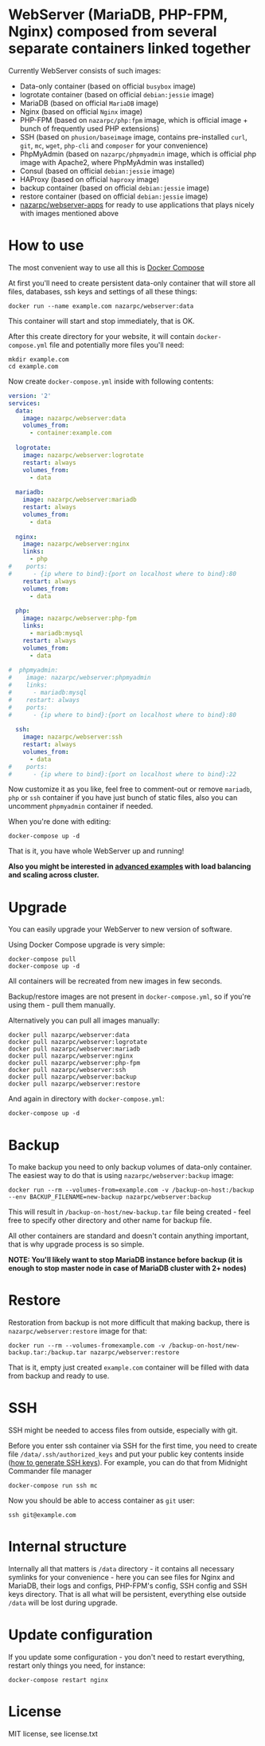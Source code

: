 # WebServer (MariaDB, PHP-FPM, Nginx) composed from several separate containers linked together
Currently WebServer consists of such images:
* Data-only container (based on official `busybox` image)
* logrotate container (based on official `debian:jessie` image)
* MariaDB (based on official `MariaDB` image)
* Nginx (based on official `Nginx` image)
* PHP-FPM (based on `nazarpc/php:fpm` image, which is official image + bunch of frequently used PHP extensions)
* SSH (based on `phusion/baseimage` image, contains pre-installed `curl`, `git`, `mc`, `wget`, `php-cli` and `composer` for your convenience)
* PhpMyAdmin (based on `nazarpc/phpmyadmin` image, which is official php image with Apache2, where PhpMyAdmin was installed)
* Consul (based on official `debian:jessie` image)
* HAProxy (based on official `haproxy` image)
* backup container (based on official `debian:jessie` image)
* restore container (based on official `debian:jessie` image)
* [nazarpc/webserver-apps](https://github.com/nazar-pc/docker-webserver-apps) for ready to use applications that plays nicely with images mentioned above

# How to use
The most convenient way to use all this is [Docker Compose](https://docs.docker.com/compose/)

At first you'll need to create persistent data-only container that will store all files, databases, ssh keys and settings of all these things:
```
docker run --name example.com nazarpc/webserver:data
```

This container will start and stop immediately, that is OK.

After this create directory for your website, it will contain `docker-compose.yml` file and potentially more files you'll need:
```
mkdir example.com
cd example.com
```

Now create `docker-compose.yml` inside with following contents:

```yml
version: '2'
services:
  data:
    image: nazarpc/webserver:data
    volumes_from:
      - container:example.com
  
  logrotate:
    image: nazarpc/webserver:logrotate
    restart: always
    volumes_from:
      - data
  
  mariadb:
    image: nazarpc/webserver:mariadb
    restart: always
    volumes_from:
      - data
  
  nginx:
    image: nazarpc/webserver:nginx
    links:
      - php
#    ports:
#      - {ip where to bind}:{port on localhost where to bind}:80
    restart: always
    volumes_from:
      - data
  
  php:
    image: nazarpc/webserver:php-fpm
    links:
      - mariadb:mysql
    restart: always
    volumes_from:
      - data
  
#  phpmyadmin:
#    image: nazarpc/webserver:phpmyadmin
#    links:
#      - mariadb:mysql
#    restart: always
#    ports:
#      - {ip where to bind}:{port on localhost where to bind}:80
  
  ssh:
    image: nazarpc/webserver:ssh
    restart: always
    volumes_from:
      - data
#    ports:
#      - {ip where to bind}:{port on localhost where to bind}:22
```

Now customize it as you like, feel free to comment-out or remove `mariadb`, `php` or `ssh` container if you have just bunch of static files, also you can uncomment `phpmyadmin` container if needed.

When you're done with editing:
```
docker-compose up -d
```

That is it, you have whole WebServer up and running!

**Also you might be interested in [advanced examples](docs/advanced.md) with load balancing and scaling across cluster.**

# Upgrade
You can easily upgrade your WebServer to new version of software.

Using Docker Compose upgrade is very simple:
```
docker-compose pull
docker-compose up -d
```
All containers will be recreated from new images in few seconds.

Backup/restore images are not present in `docker-compose.yml`, so if you're using them - pull them manually.

Alternatively you can pull all images manually:
```
docker pull nazarpc/webserver:data
docker pull nazarpc/webserver:logrotate
docker pull nazarpc/webserver:mariadb
docker pull nazarpc/webserver:nginx
docker pull nazarpc/webserver:php-fpm
docker pull nazarpc/webserver:ssh
docker pull nazarpc/webserver:backup
docker pull nazarpc/webserver:restore
```

And again in directory with `docker-compose.yml`:
```
docker-compose up -d
```

# Backup
To make backup you need to only backup volumes of data-only container. The easiest way to do that is using `nazarpc/webserver:backup` image:
```
docker run --rm --volumes-from=example.com -v /backup-on-host:/backup --env BACKUP_FILENAME=new-backup nazarpc/webserver:backup
```

This will result in `/backup-on-host/new-backup.tar` file being created - feel free to specify other directory and other name for backup file.

All other containers are standard and doesn't contain anything important, that is why upgrade process is so simple.

**NOTE: You'll likely want to stop MariaDB instance before backup (it is enough to stop master node in case of MariaDB cluster with 2+ nodes)**

# Restore
Restoration from backup is not more difficult that making backup, there is `nazarpc/webserver:restore` image for that:
```
docker run --rm --volumes-fromexample.com -v /backup-on-host/new-backup.tar:/backup.tar nazarpc/webserver:restore
```

That is it, empty just created `example.com` container will be filled with data from backup and ready to use.

# SSH
SSH might be needed to access files from outside, especially with git.

Before you enter ssh container via SSH for the first time, you need to create file `/data/.ssh/authorized_keys` and put your public key contents inside ([how to generate SSH keys](https://help.github.com/articles/generating-ssh-keys/#step-2-generate-a-new-ssh-key)).
For example, you can do that from Midnight Commander file manager
```
docker-compose run ssh mc
```

Now you should be able to access container as `git` user:
```
ssh git@example.com
```

# Internal structure
Internally all that matters is `/data` directory - it contains all necessary symlinks for your convenience - here you can see files for Nginx and MariaDB, their logs and configs, PHP-FPM's config, SSH config and SSH keys directory.
That is all what will be persistent, everything else outside `/data` will be lost during upgrade.

# Update configuration
If you update some configuration - you don't need to restart everything, restart only things you need, for instance:
```
docker-compose restart nginx
```

# License
MIT license, see license.txt
